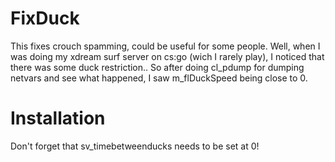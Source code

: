 # FixDuck
This fixes crouch spamming, could be useful for some people.
Well, when I was doing my xdream surf server on cs:go (wich I rarely play), I noticed that there was some duck restriction..
So after doing cl_pdump for dumping netvars and see what happened, I saw m_flDuckSpeed being close to 0.

# Installation
Don't forget that sv_timebetweenducks needs to be set at 0!
